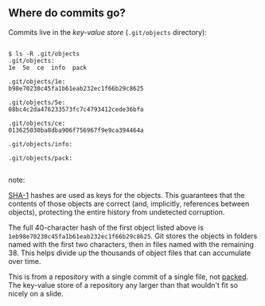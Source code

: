 ## Where do commits go?

Commits live in the *key-value store* (`.git/objects` directory):

<pre><code data-trim data-noescape>
$ <span class="fragment">ls -R .git/objects</span>
<span class="fragment">.git/objects:
1e  5e  ce  info  pack

.git/objects/1e:
b98e70230c45fa1b61eab232ec1f66b29c8625

.git/objects/5e:
08bc4c2da476233573fc7c4793412cede36bfa

.git/objects/ce:
013625030ba8dba906f756967f9e9ca394464a

.git/objects/info:

.git/objects/pack:
</span>
</code></pre>

note:

[SHA-1](http://en.wikipedia.org/wiki/SHA-1) hashes are used as keys for the objects. This guarantees that the contents of those objects are correct (and, implicitly, references between objects), protecting the entire history from undetected corruption.

The full 40-character hash of the first object listed above is `1eb98e70230c45fa1b61eab232ec1f66b29c8625`. Git stores the objects in folders named with the first two characters, then in files named with the remaining 38. This helps divide up the thousands of object files that can accumulate over time.

This is from a repository with a single commit of a single file, not [packed](http://git-scm.com/book/en/v2/Git-Internals-Packfiles). The key-value store of a repository any larger than that wouldn't fit so nicely on a slide.
